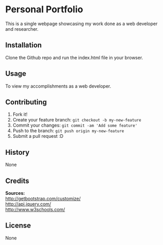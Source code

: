 # Personal Portfolio<br/>
This is a single webpage showcasing my work done as a web developer and researcher.<br>
## Installation<br>
Clone the Github repo and run the index.html file in your browser.<br>
## Usage<br>
To view my accomplishments as a web developer.<br>
## Contributing<br>
1. Fork it!
2. Create your feature branch: `git checkout -b my-new-feature`
3. Commit your changes: `git commit -am 'Add some feature'`
4. Push to the branch: `git push origin my-new-feature`
5. Submit a pull request :D
## History<br>
None<br>
## Credits<br>
<strong>Sources:</strong><br/>
http://getbootstrap.com/customize/<br/>
http://api.jquery.com/<br/>
http://www.w3schools.com/
## License<br>
None<br>
